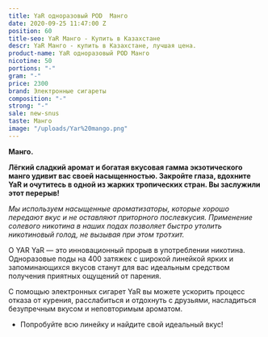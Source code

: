 ```yaml
---
title: YaR одноразовый POD  Манго
date: 2020-09-25 11:47:00 Z
position: 60
title-seo: YaR Манго - Купить в Казахстане
descr: YaR Манго - купить в Казахстане, лучшая цена.
product-name: YaR одноразовый POD Манго
nicotine: 50
portions: "-"
gram: "-"
price: 2300
brand: Электронные сигареты
composition: "-"
strong: "-"
sale: new-snus
taste: Манго
image: "/uploads/Yar%20mango.png"
---
```


**Манго.**

**Лёгкий сладкий аромат и богатая вкусовая гамма экзотического манго удивит вас своей насыщенностью. Закройте глаза, вдохните YaR и очутитесь в одной из жарких тропических стран. Вы заслужили этот перерыв!**


*Мы используем насыщенные ароматизаторы, которые хорошо передают вкус и не оставляют приторного послевкусия. Применение солевого никотина в наших подах позволяет быстро утолить никотиновый голод, не вызывая при этом тротхит.*
 
О YAR
YaR — это инновационный прорыв в употреблении никотина.
Одноразовые поды на 400 затяжек с широкой линейкой ярких и запоминающихся вкусов станут для вас идеальным средством получения приятных ощущений от парения.

С помощью электронных сигарет YaR вы можете ускорить процесс отказа от курения, расслабиться и отдохнуть с друзьями, насладиться безупречным вкусом и неповторимым ароматом. 

 * Попробуйте всю линейку и найдите свой идеальный вкус!

 